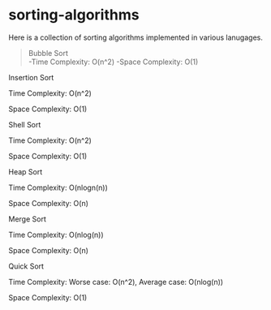 # sorting-algorithms
Here is a collection of sorting algorithms implemented in various lanugages.

>Bubble Sort   
  -Time Complexity: O(n^2)
  -Space Complexity: O(1)


Insertion Sort

Time Complexity: O(n^2)

Space Complexity: O(1)


Shell Sort

Time Complexity: O(n^2)

Space Complexity: O(1)


Heap Sort

Time Complexity: O(nlogn(n))

Space Complexity: O(n)


Merge Sort

Time Complexity: O(nlog(n))

Space Complexity: O(n)


Quick Sort

Time Complexity: Worse case: O(n^2), Average case: O(nlog(n))

Space Complexity: O(1)
